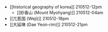 - [[historical geography of korea]]
210512-12pm
    - [[妙香山 (Mount Myohyang)]]
210512-04am
- [[兀惹国 (Weji)]]
210512-18pm
- [[大延琳 (Dae Yeon-rim)]]
210512-21pm
